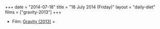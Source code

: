 +++
date = "2014-07-18"
title = "18 July 2014 (Friday)"
layout = "daily-diet"
films = ["gravity-2013"]
+++


* Film: [Gravity (2013)](/films/gravity-2013) +